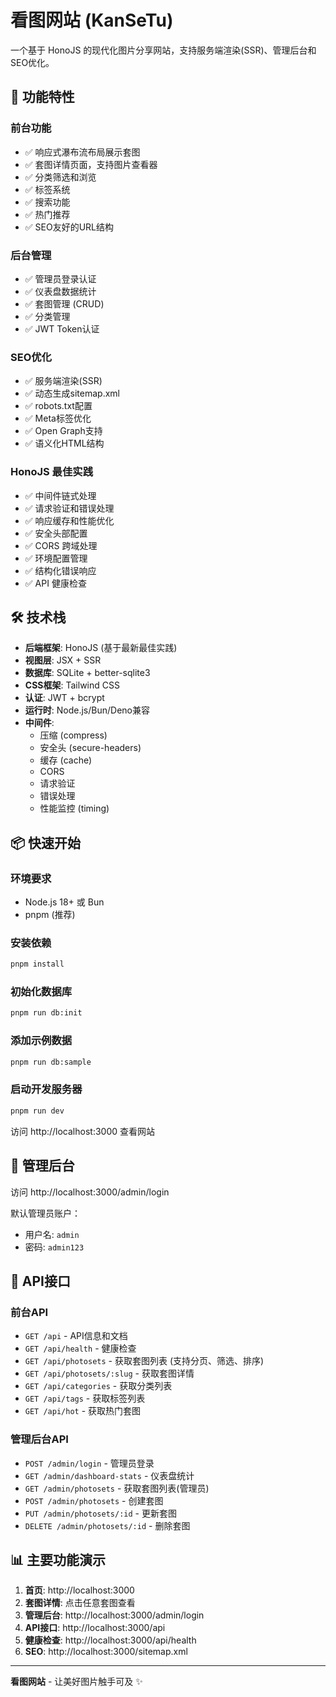 # 看图网站 (KanSeTu)

一个基于 HonoJS 的现代化图片分享网站，支持服务端渲染(SSR)、管理后台和SEO优化。

## 🚀 功能特性

### 前台功能
- ✅ 响应式瀑布流布局展示套图
- ✅ 套图详情页面，支持图片查看器
- ✅ 分类筛选和浏览
- ✅ 标签系统
- ✅ 搜索功能
- ✅ 热门推荐
- ✅ SEO友好的URL结构

### 后台管理
- ✅ 管理员登录认证
- ✅ 仪表盘数据统计
- ✅ 套图管理 (CRUD)
- ✅ 分类管理
- ✅ JWT Token认证

### SEO优化
- ✅ 服务端渲染(SSR)
- ✅ 动态生成sitemap.xml
- ✅ robots.txt配置
- ✅ Meta标签优化
- ✅ Open Graph支持
- ✅ 语义化HTML结构

### HonoJS 最佳实践
- ✅ 中间件链式处理
- ✅ 请求验证和错误处理
- ✅ 响应缓存和性能优化
- ✅ 安全头部配置
- ✅ CORS 跨域处理
- ✅ 环境配置管理
- ✅ 结构化错误响应
- ✅ API 健康检查

## 🛠 技术栈

- **后端框架**: HonoJS (基于最新最佳实践)
- **视图层**: JSX + SSR
- **数据库**: SQLite + better-sqlite3
- **CSS框架**: Tailwind CSS
- **认证**: JWT + bcrypt
- **运行时**: Node.js/Bun/Deno兼容
- **中间件**:
  - 压缩 (compress)
  - 安全头 (secure-headers)
  - 缓存 (cache)
  - CORS
  - 请求验证
  - 错误处理
  - 性能监控 (timing)

## 📦 快速开始

### 环境要求
- Node.js 18+ 或 Bun
- pnpm (推荐)

### 安装依赖
```bash
pnpm install
```

### 初始化数据库
```bash
pnpm run db:init
```

### 添加示例数据
```bash
pnpm run db:sample
```

### 启动开发服务器
```bash
pnpm run dev
```

访问 http://localhost:3000 查看网站

## 🔐 管理后台

访问 http://localhost:3000/admin/login

默认管理员账户：
- 用户名: `admin`
- 密码: `admin123`

## 🔧 API接口

### 前台API
- `GET /api` - API信息和文档
- `GET /api/health` - 健康检查
- `GET /api/photosets` - 获取套图列表 (支持分页、筛选、排序)
- `GET /api/photosets/:slug` - 获取套图详情
- `GET /api/categories` - 获取分类列表
- `GET /api/tags` - 获取标签列表
- `GET /api/hot` - 获取热门套图

### 管理后台API
- `POST /admin/login` - 管理员登录
- `GET /admin/dashboard-stats` - 仪表盘统计
- `GET /admin/photosets` - 获取套图列表(管理员)
- `POST /admin/photosets` - 创建套图
- `PUT /admin/photosets/:id` - 更新套图
- `DELETE /admin/photosets/:id` - 删除套图

## 📊 主要功能演示

1. **首页**: http://localhost:3000
2. **套图详情**: 点击任意套图查看
3. **管理后台**: http://localhost:3000/admin/login
4. **API接口**: http://localhost:3000/api
5. **健康检查**: http://localhost:3000/api/health
6. **SEO**: http://localhost:3000/sitemap.xml

---

**看图网站** - 让美好图片触手可及 ✨
